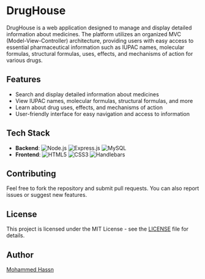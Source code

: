 # DrugHouse

DrugHouse is a web application designed to manage and display detailed information about medicines. The platform utilizes an organized MVC (Model-View-Controller) architecture, providing users with easy access to essential pharmaceutical information such as IUPAC names, molecular formulas, structural formulas, uses, effects, and mechanisms of action for various drugs.

## Features

- Search and display detailed information about medicines
- View IUPAC names, molecular formulas, structural formulas, and more
- Learn about drug uses, effects, and mechanisms of action
- User-friendly interface for easy navigation and access to information

## Tech Stack

- **Backend**:
     ![Node.js](https://img.shields.io/badge/Node.js-43853D?style=for-the-badge&logo=node.js&logoColor=white)
     ![Express.js](https://img.shields.io/badge/Express.js-000000?style=for-the-badge&logo=express&logoColor=white)
     ![MySQL](https://img.shields.io/badge/MySQL-4479A1?style=for-the-badge&logo=mysql&logoColor=white)
- **Frontend**:
     ![HTML5](https://img.shields.io/badge/HTML5-E34F26?style=for-the-badge&logo=html5&logoColor=white)
     ![CSS3](https://img.shields.io/badge/CSS3-1572B6?style=for-the-badge&logo=css3&logoColor=white)
     ![Handlebars](https://img.shields.io/badge/Handlebars.js-f0772b?style=for-the-badge&logo=handlebars&logoColor=white)



## Contributing

Feel free to fork the repository and submit pull requests. You can also report issues or suggest new features.

## License

This project is licensed under the MIT License - see the [LICENSE](LICENSE) file for details.

## Author

[Mohammed Hassn](https://www.linkedin.com/in/mohammed-hassan-343b00215)
